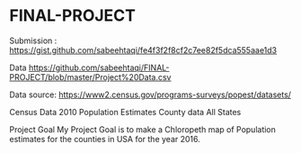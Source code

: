 # FINAL-PROJECT
Submission : https://gist.github.com/sabeehtaqi/fe4f3f2f8cf2c7ee82f5dca555aae1d3

Data
https://github.com/sabeehtaqi/FINAL-PROJECT/blob/master/Project%20Data.csv

Data source:  https://www2.census.gov/programs-surveys/popest/datasets/


Census Data 2010 Population Estimates County data All States

Project Goal
My Project Goal is to make a Chloropeth map of Population estimates for the counties in USA for the year 2016.
